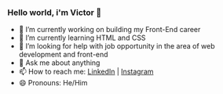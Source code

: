 ### Hello world, i'm Victor 👋


- 🔭 I’m currently working on building my Front-End career
- 🌱 I’m currently learning HTML and CSS
- 🤔 I’m looking for help with job opportunity in the area of web development and front-end
- 💬 Ask me about anything
- 📫 How to reach me: [LinkedIn](https//https://www.linkedin.com/in/victor-luis-barbosa/) | [Instagram](https//https://www.instagram.com/devictorl/)
- 😄 Pronouns: He/Him
